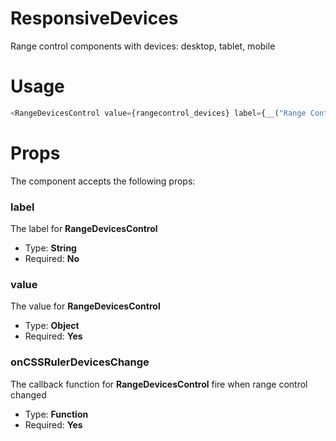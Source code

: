# ResponsiveDevices
Range control components with devices: desktop, tablet, mobile

# Usage
```js
<RangeDevicesControl value={rangecontrol_devices} label={__("Range Control Devices")} onCSSRulerDevicesChange={(new_value) => { setAttributes({rangecontrol_devices: new_value}); console.log('onCSSRulerDevicesChange new value: ', new_value)}}/>
```

# Props
The component accepts the following props:

### label
The label for **RangeDevicesControl**
* Type: **String**
* Required: **No**

### value
The value for **RangeDevicesControl**
* Type: **Object**
* Required: **Yes**

### onCSSRulerDevicesChange
The callback function for **RangeDevicesControl** fire when range control changed
* Type: **Function**
* Required: **Yes**